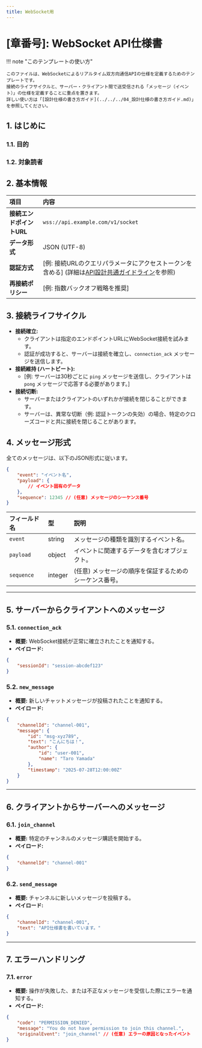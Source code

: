 ```yaml
---
title: WebSocket用
---
```


# [章番号]: WebSocket API仕様書

!!! note "このテンプレートの使い方"

    このファイルは、WebSocketによるリアルタイム双方向通信APIの仕様を定義するためのテンプレートです。
    接続のライフサイクルと、サーバー・クライアント間で送受信される「メッセージ（イベント）」の仕様を定義することに重点を置きます。
    詳しい使い方は「[設計仕様の書き方ガイド](../../../04_設計仕様の書き方ガイド.md)」を参照してください。

## 1. はじめに

### 1.1. 目的

<!-- このWebSocket APIが提供するリアルタイム機能と、その目的を簡潔に記述します。（例: リアルタイムチャット機能、共同編集機能など） -->

### 1.2. 対象読者

<!-- 例: フロントエンド開発者、モバイルアプリ開発者など -->

## 2. 基本情報

| 項目                      | 内容                                                                                                                                          |
| :------------------------ | :-------------------------------------------------------------------------------------------------------------------------------------------- |
| **接続エンドポイントURL** | `wss://api.example.com/v1/socket`                                                                                                             |
| **データ形式**            | JSON (UTF-8)                                                                                                                                  |
| **認証方式**              | [例: 接続URLのクエリパラメータにアクセストークンを含める] (詳細は[API設計共通ガイドライン](../API設計共通ガイドライン.md#1-認証・認可)を参照) |
| **再接続ポリシー**        | [例: 指数バックオフ戦略を推奨]                                                                                                                |

## 3. 接続ライフサイクル

- **接続確立:**
    - クライアントは指定のエンドポイントURLにWebSocket接続を試みます。
    - 認証が成功すると、サーバーは接続を確立し、`connection_ack` メッセージを送信します。
- **接続維持 (ハートビート):**
    - [例: サーバーは30秒ごとに `ping` メッセージを送信し、クライアントは `pong` メッセージで応答する必要があります。]
- **接続切断:**
    - サーバーまたはクライアントのいずれかが接続を閉じることができます。
    - サーバーは、異常な切断（例: 認証トークンの失効）の場合、特定のクローズコードと共に接続を閉じることがあります。

## 4. メッセージ形式

<!-- サーバーとクライアント間で送受信される全てのメッセージの共通フォーマットを定義します。 -->

全てのメッセージは、以下のJSON形式に従います。

```json
{
    "event": "イベント名",
    "payload": {
        // イベント固有のデータ
    },
    "sequence": 12345 // (任意) メッセージのシーケンス番号
}
```

| フィールド名 | 型      | 説明                                                    |
| :----------- | :------ | :------------------------------------------------------ |
| `event`      | string  | メッセージの種類を識別するイベント名。                  |
| `payload`    | object  | イベントに関連するデータを含むオブジェクト。            |
| `sequence`   | integer | (任意) メッセージの順序を保証するためのシーケンス番号。 |

---

## 5. サーバーからクライアントへのメッセージ

<!-- サーバーがクライアントに送信するメッセージ（イベント）をリストアップします。 -->

### 5.1. `connection_ack`

- **概要:** WebSocket接続が正常に確立されたことを通知する。
- **ペイロード:**

```json
{
    "sessionId": "session-abcdef123"
}
```

### 5.2. `new_message`

- **概要:** 新しいチャットメッセージが投稿されたことを通知する。
- **ペイロード:**

```json
{
    "channelId": "channel-001",
    "message": {
        "id": "msg-xyz789",
        "text": "こんにちは！",
        "author": {
            "id": "user-001",
            "name": "Taro Yamada"
        },
        "timestamp": "2025-07-28T12:00:00Z"
    }
}
```

---

## 6. クライアントからサーバーへのメッセージ

<!-- クライアントがサーバーに送信するメッセージ（イベント）をリストアップします。 -->

### 6.1. `join_channel`

- **概要:** 特定のチャンネルのメッセージ購読を開始する。
- **ペイロード:**

```json
{
    "channelId": "channel-001"
}
```

### 6.2. `send_message`

- **概要:** チャンネルに新しいメッセージを投稿する。
- **ペイロード:**

```json
{
    "channelId": "channel-001",
    "text": "API仕様書を書いています。"
}
```

---

## 7. エラーハンドリング

<!-- サーバーがエラーを通知する際のメッセージ形式を定義します。詳細は[API設計共通ガイドライン](../API設計共通ガイドライン.md#2-エラー設計)を参照してください。 -->

### 7.1. `error`

- **概要:** 操作が失敗した、または不正なメッセージを受信した際にエラーを通知する。
- **ペイロード:**

```json
{
    "code": "PERMISSION_DENIED",
    "message": "You do not have permission to join this channel.",
    "originalEvent": "join_channel" // (任意) エラーの原因となったイベント
}
```

